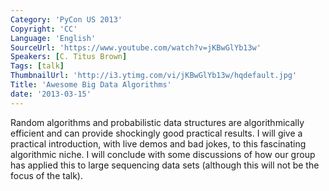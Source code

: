 ```yaml
---
Category: 'PyCon US 2013'
Copyright: 'CC'
Language: 'English'
SourceUrl: 'https://www.youtube.com/watch?v=jKBwGlYb13w'
Speakers: [C. Titus Brown]
Tags: [talk]
ThumbnailUrl: 'http://i3.ytimg.com/vi/jKBwGlYb13w/hqdefault.jpg'
Title: 'Awesome Big Data Algorithms'
date: '2013-03-15'
---
```

Random algorithms and probabilistic data structures are algorithmically efficient and can provide shockingly good practical results.  I will give a practical introduction, with live demos and bad jokes, to this fascinating algorithmic niche.  I will conclude with some discussions of how our group has applied this to large sequencing data sets (although this will not be the focus of the talk).
